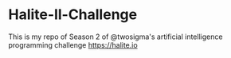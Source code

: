 # Halite-ll-Challenge
This is my repo of Season 2 of @twosigma's artificial intelligence programming challenge https://halite.io
